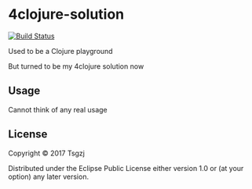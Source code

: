 # 4clojure-solution
[![Build Status](https://travis-ci.org/Tsgzj/clojure-playground.svg?branch=master)](https://travis-ci.org/Tsgzj/clojure-playground)

Used to be a Clojure playground

But turned to be my 4clojure solution now


## Usage

Cannot think of any real usage

## License

Copyright © 2017 Tsgzj

Distributed under the Eclipse Public License either version 1.0 or (at
your option) any later version.
